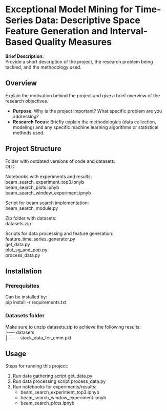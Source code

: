# Exceptional Model Mining for Time-Series Data: Descriptive Space Feature Generation and Interval-Based Quality Measures

**Brief Description:**  
Provide a short description of the project, the research problem being tackled, and the methodology used.


## Overview

Explain the motivation behind the project and give a brief overview of the research objectives.  
- **Purpose**: Why is the project important? What specific problem are you addressing?  
- **Research Focus**: Briefly explain the methodologies (data collection, modeling) and any specific machine learning algorithms or statistical methods used.

## Project Structure
Folder with outdated versions of code and datasets:  
OLD  
  
Notebooks with experiments and results:  
beam_search_experiment_top3.ipnyb  
beam_search_plots.ipnyb  
beam_search_window_experiment.ipnyb  

Script for beam search implementation:  
beam_search_module.py  

Zip folder with datasets:  
datasets.zip

Scripts for data processing and feature generation:  
feature_time_series_generator.py  
get_data.py   
plot_sg_and_pop.py  
process_data.py  

## Installation
### Prerequisites
Can be installed by:  
pip install -r requirements.txt

### Datasets folder
Make sure to unzip datasets.zip to achieve the following results:  
├── datasets  
│   ├── stock_data_for_emm.pkl  

## Usage
Steps for running this project:
1. Run data gathering script get_data.py
2. Run data processing script process_data.py
3. Run notebooks for experiments/results:
    - beam_search_experiment_top3.ipnyb
    - beam_search_window_experiment.ipnyb
    - beam_search_plots.ipnyb